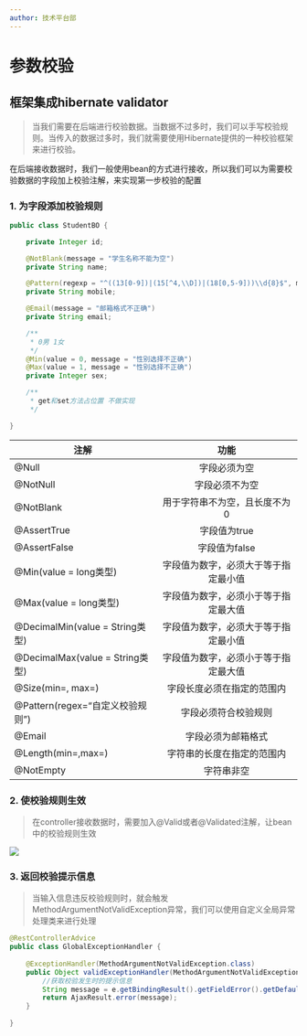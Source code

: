 ```yaml
---
author: 技术平台部
---
```

# 参数校验

## 框架集成hibernate validator

> 当我们需要在后端进行校验数据。当数据不过多时，我们可以手写校验规则。当传入的数据过多时，我们就需要使用Hibernate提供的一种校验框架来进行校验。

在后端接收数据时，我们一般使用bean的方式进行接收，所以我们可以为需要校验数据的字段加上校验注解，来实现第一步校验的配置
### 1. 为字段添加校验规则
```java
public class StudentBO {

    private Integer id;

    @NotBlank(message = "学生名称不能为空")
    private String name;

    @Pattern(regexp = "^((13[0-9])|(15[^4,\\D])|(18[0,5-9]))\\d{8}$", message = "手机格式不正确")
    private String mobile;

    @Email(message = "邮箱格式不正确")
    private String email;

    /**
     * 0男 1女
     */
    @Min(value = 0, message = "性别选择不正确")
    @Max(value = 1, message = "性别选择不正确")
    private Integer sex;

    /**
     * get和set方法占位置 不做实现
     */

}
```
| 注解                              | 功能           | 
| ----------------------------------|:-------------:|
| @Null                             |  字段必须为空   |
| @NotNull                          |   字段必须不为空    |
| @NotBlank                         |  用于字符串不为空，且长度不为0     |
| @AssertTrue                       |   字段值为true    |
| @AssertFalse                      |  字段值为false   |
| @Min(value = long类型)            |  字段值为数字，必须大于等于指定最小值     |
| @Max(value = long类型)            | 字段值为数字，必须小于等于指定最大值    |
| @DecimalMin(value = String类型)   |   字段值为数字，必须大于等于指定最小值    |
| @DecimalMax(value = String类型)   |   字段值为数字，必须小于等于指定最大值    |
| @Size(min=, max=)                 |  字段长度必须在指定的范围内   |
| @Pattern(regex=“自定义校验规则”)   |  字段必须符合校验规则     |
| @Email                            |   字段必须为邮箱格式    |
| @Length(min=,max=)                |   字符串的长度在指定的范围内    |
| @NotEmpty                         |  字符串非空   |

### 2. 使校验规则生效

> 在controller接收数据时，需要加入@Valid或者@Validated注解，让bean中的校验规则生效

![](./assets/参数校验/2022-05-23-16-18-56.png)

### 3. 返回校验提示信息

> 当输入信息违反校验规则时，就会触发MethodArgumentNotValidException异常，我们可以使用自定义全局异常处理类来进行处理

```java
@RestControllerAdvice
public class GlobalExceptionHandler {
    
 	@ExceptionHandler(MethodArgumentNotValidException.class)
    public Object validExceptionHandler(MethodArgumentNotValidException e) {
        //获取校验发生时的提示信息
        String message = e.getBindingResult().getFieldError().getDefaultMessage();
        return AjaxResult.error(message);
    }  
    
}
```



